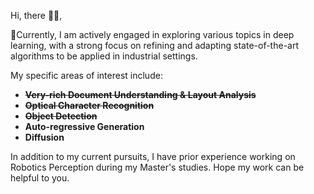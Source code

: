 Hi, there 👋🏻, 


🔭Currently, I am actively engaged in exploring various topics in deep learning, with a strong focus on refining and adapting state-of-the-art algorithms to be applied in industrial settings.

My specific areas of interest include:

- ~~**Very-rich Document Understanding & Layout Analysis**~~
- ~~**Optical Character Recognition**~~
- ~~**Object Detection**~~
- **Auto-regressive Generation**
- **Diffusion**

In addition to my current pursuits, I have prior experience working on Robotics Perception during my Master's studies. Hope my work can be helpful to you.
